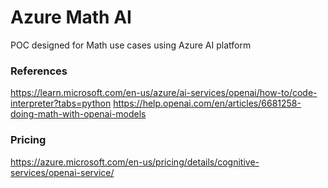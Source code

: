 # Azure Math AI
POC designed for Math use cases using Azure AI platform

### References
https://learn.microsoft.com/en-us/azure/ai-services/openai/how-to/code-interpreter?tabs=python
https://help.openai.com/en/articles/6681258-doing-math-with-openai-models

### Pricing
https://azure.microsoft.com/en-us/pricing/details/cognitive-services/openai-service/
